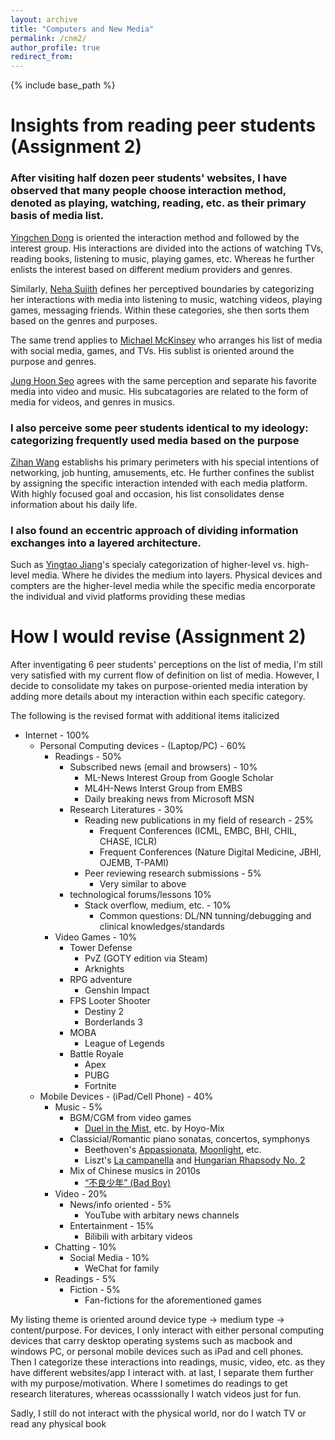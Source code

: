 ```yaml
---
layout: archive
title: "Computers and New Media"
permalink: /cnm2/
author_profile: true
redirect_from:
---
```


{% include base_path %}

Insights from reading peer students (Assignment 2)
======
### After visiting half dozen peer students' websites, I have observed that many people choose interaction method, denoted as playing, watching, reading, etc. as their primary basis of media list. 

[Yingchen Dong](https://ycdong.wixsite.com/yingchen-dong-intro/about) is oriented the interaction method and followed by the interest group. His interactions are divided into the actions of watching TVs, reading books, listening to music, playing games, etc. Whereas he further enlists the interest based on different medium providers and genres. 

Similarly, [Neha Sujith](http://people.tamu.edu/~neha2003/CSCE445.html) defines her perceptived boundaries by categorizing her interactions with media into listening to music, watching videos, playing games, messaging friends. Within these categories, she then sorts them based on the genres and purposes. 

The same trend applies to [Michael McKinsey](https://michaelmckinsey.net/portfolio/projects/csce_656.html) who arranges his list of media with social media, games, and TVs. His sublist is oriented around the purpose and genres. 

[Jung Hoon Seo](https://jseo0917.github.io/#about) agrees with the same perception and separate his favorite media into video and music. His subcatagories are related to the form of media for videos, and genres in musics.

### I also perceive some peer students identical to my ideology: categorizing frequently used media based on the purpose 

[Zihan Wang](https://sites.google.com/tamu.edu/zihancsce656/home) establishs his primary perimeters with his special intentions of networking, job hunting, amusements, etc. He further confines the sublist by assigning the specific interaction intended with each media platform. With highly focused goal and occasion, his list consolidates dense information about his daily life. 

### I also found an eccentric approach of dividing information exchanges into a layered architecture. 

Such as [Yingtao Jiang](https://taujiang.github.io/656/Assignment1)'s specialy categorization of higher-level vs. high-level media. Where he divides the medium into layers. Physical devices and compters are the higher-level media while the specific media encorporate the individual and vivid platforms providing these medias

How I would revise (Assignment 2)
======
After inventigating 6 peer students' perceptions on the list of media, I'm still very satisfied with my current flow of definition on list of media. However, I decide to consolidate my takes on purpose-oriented media interation by adding more details about my interaction within each specific category.

The following is the revised format with additional items italicized 

* Internet - 100%
  * Personal Computing devices - (Laptop/PC) - 60%
    * Readings - 50%
      * Subscribed news (email and browsers) - 10%
        * ML-News Interest Group from Google Scholar
        * ML4H-News Interst Group from EMBS
        * Daily breaking news from Microsoft MSN
      * Research Literatures - 30%
        * Reading new publications in my field of research - 25%
          * Frequent Conferences (ICML, EMBC, BHI, CHIL, CHASE, ICLR)
          * Frequent Conferences (Nature Digital Medicine, JBHI, OJEMB, T-PAMI)
        * Peer reviewing research submissions - 5%
          * Very similar to above
      * technological forums/lessons 10%
        * Stack overflow, medium, etc. - 10%
          * Common questions: DL/NN tunning/debugging and clinical knowledges/standards
    *  Video Games - 10%
       *  Tower Defense
          *  PvZ (GOTY edition via Steam)
          *  Arknights
       *  RPG adventure
          *  Genshin Impact
       *  FPS Looter Shooter
          *  Destiny 2
          *  Borderlands 3
       *  MOBA 
          *  League of Legends 
       *  Battle Royale
          *  Apex
          *  PUBG
          *  Fortnite
  * Mobile Devices - (iPad/Cell Phone) - 40%
    * Music - 5%
      * BGM/CGM from video games
        * [Duel in the Mist](https://open.spotify.com/track/1Zcg5aQbHKOToC3zluOMrL?si=271a1f76150e45d3), etc. by Hoyo-Mix
      * Classicial/Romantic piano sonatas, concertos, symphonys 
        * Beethoven's [Appassionata](https://en.wikipedia.org/wiki/Piano_Sonata_No._23_(Beethoven)), [Moonlight](https://en.wikipedia.org/wiki/Piano_Sonata_No._14_(Beethoven)), etc.
        * Liszt's [La campanella](https://en.wikipedia.org/wiki/La_campanella) and [Hungarian Rhapsody No. 2](https://en.wikipedia.org/wiki/Hungarian_Rhapsody_No._2)
      * Mix of Chinese musics in 2010s
        * [“不良少年” (Bad Boy)](https://zh.wikipedia.org/zh-hans/%E4%B8%8D%E8%89%AF%E5%B0%91%E5%B9%B4_(%E4%B8%93%E8%BE%91))
    * Video - 20%
      * News/info oriented - 5%
        * YouTube with arbitary news channels 
      * Entertainment - 15%
        * Bilibili with arbitary videos
    * Chatting - 10%
      * Social Media - 10%
        * WeChat for family
    * Readings - 5%
      * Fiction - 5%
        * Fan-fictions for the aforementioned games

My listing theme is oriented around device type -> medium type -> content/purpose. For devices, I only interact with either personal computing devices that carry desktop operating systems such as macbook and windows PC, or personal mobile devices such as iPad and cell phones. Then I categorize these interactions into readings, music, video, etc. as they have different websites/app I interact with. at last, I separate them further with my purpose/motivation. Where I sometimes do readings to get research literatures, whereas ocasssionally I watch videos just for fun. 

Sadly, I still do not interact with the physical world, nor do I watch TV or read any physical book